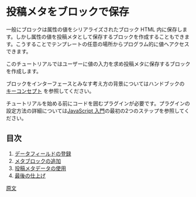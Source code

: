 <!--
# Store Post Meta with a Block
 -->
# 投稿メタをブロックで保存

<!--
Typically, blocks store their attribute values in the serialised block HTML. However, you can also create a block that saves its attribute values as post meta, which can be accessed programmatically anywhere in your template.

In this short tutorial you will create one of these blocks, which will prompt a user for a single value, and save it as post meta.

For background around the thinking of blocks as the interface, please see the [key concepts section](/docs/explanations/architecture/key-concepts.md) of the handbook.

Before starting this tutorial, you will need a plugin to hold your code. Please take a look at the first two steps of [the JavaScript tutorial](/docs/how-to-guides/javascript/README.md) for information setting up a plugin.
 -->
一般にブロックは属性の値をシリアライズされたブロック HTML 内に保存します。しかし属性の値を投稿メタとして保存するブロックを作成することもできます。こうすることでテンプレートの任意の場所からプログラム的に値へアクセスできます。

このチュートリアルではユーザーに値の入力を求め投稿メタに保存するブロックを作成します。

ブロックをインターフェースとみなす考え方の背景についてはハンドブックの [キーコンセプト](https://ja.wordpress.org/team/handbook/block-editor/explanations/architecture/key-concepts/) を参照してください。

チュートリアルを始める前にコードを囲むプラグインが必要です。プラグインの設定方法の詳細については[JavaScript 入門](https://ja.wordpress.org/team/handbook/block-editor/how-to-guides/javascript/)の最初の2つのステップを参照してください。

<!--
## Table of Contents
 -->
## 目次

<!--
1. [Register Meta Field](/docs/how-to-guides/metabox/meta-block-2-register-meta.md)
2. [Add Meta Block](/docs/how-to-guides/metabox/meta-block-3-add.md)
3. [Use Post Meta Data](/docs/how-to-guides/metabox/meta-block-4-use-data.md)
4. [Finishing Touches](/docs/how-to-guides/metabox/meta-block-5-finishing.md)
 -->
1. [データフィールドの登録](https://ja.wordpress.org/team/handbook/block-editor/how-to-guides/metabox/meta-block-2-register-meta/)
2. [メタブロックの追加](https://ja.wordpress.org/team/handbook/block-editor/how-to-guides/metabox/meta-block-3-add/)
3. [投稿メタデータの使用 ](https://ja.wordpress.org/team/handbook/block-editor/how-to-guides/metabox/meta-block-4-use-data/)
4. [最後の仕上げ](https://ja.wordpress.org/team/handbook/block-editor/how-to-guides/metabox/meta-block-5-finishing/)

[原文](https://github.com/WordPress/gutenberg/blob/trunk/docs/how-to-guides/metabox/meta-block-1-intro.md)
